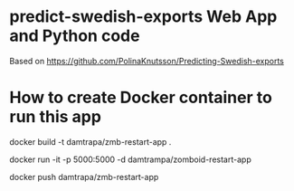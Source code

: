 # predict-swedish-exports Web App and Python code
 Based on https://github.com/PolinaKnutsson/Predicting-Swedish-exports



# How to create Docker container to run this app
docker build -t damtrapa/zmb-restart-app .

docker run -it -p 5000:5000 -d damtrampa/zomboid-restart-app

docker push damtrapa/zmb-restart-app